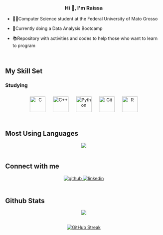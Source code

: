### <div align="center">Hi 👋, I'm Raissa </div> 
  

- 👩‍🎓Computer Science student at the Federal University of Mato Grosso  
  

- 🚀Currently doing a Data Analysis Bootcamp  
  

- 📚Repository with activities and codes to help those who want to learn to program  
  

<br/>  


## My Skill Set  


### Studying  
<div align="center">  
<a href="https://www.cprogramming.com/" target="_blank"><img style="margin: 10px" src="https://profilinator.rishav.dev/skills-assets/c-original.svg" alt="C" height="50" /></a>  
<a href="https://www.cplusplus.com/" target="_blank"><img style="margin: 10px" src="https://profilinator.rishav.dev/skills-assets/cplusplus-original.svg" alt="C++" height="50" /></a>  
<a href="https://www.python.org/" target="_blank"><img style="margin: 10px" src="https://profilinator.rishav.dev/skills-assets/python-original.svg" alt="Python" height="50" /></a>  
<a href="https://github.com/" target="_blank"><img style="margin: 10px" src="https://profilinator.rishav.dev/skills-assets/git-scm-icon.svg" alt="Git" height="50" /></a>  
<a href="https://www.r-project.org/" target="_blank"><img style="margin: 10px" src="https://profilinator.rishav.dev/skills-assets/r.svg" alt="R" height="50" /></a>  
</div>  

<br/>  


## Most Using Languages  
<div align="center">
<img src="https://github-readme-stats.vercel.app/api/top-langs/?username=cavalcantiraissas&layout=compact&hide_border=true" align="center" />
</div>  

<br/>  


## Connect with me  
<div align="center">
<a href="https://github.com/cavalcantiraissas" target="_blank">
<img src=https://img.shields.io/badge/github-%2324292e.svg?&style=for-the-badge&logo=github&logoColor=white alt=github style="margin-bottom: 5px;" />
</a>
<a href="https://linkedin.com/in/cavalcantiraissa" target="_blank">
<img src=https://img.shields.io/badge/linkedin-%231E77B5.svg?&style=for-the-badge&logo=linkedin&logoColor=white alt=linkedin style="margin-bottom: 5px;" />
</a>  
</div>  
  

<br/>  


## Github Stats  
<div align="center"><img src="https://github-readme-stats.vercel.app/api?username=cavalcantiraissas&show_icons=true&count_private=true&hide_border=true" align="center" /></div>

<br/> 

<div align="center">

  
  [![GitHub Streak](https://streak-stats.demolab.com?user=cavalcantiraissas&theme=default&hide_border=true)](https://git.io/streak-stats)

</div>


<br />
